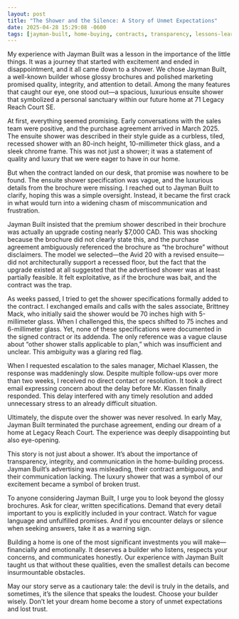 ```yaml
---
layout: post
title: "The Shower and the Silence: A Story of Unmet Expectations"
date: 2025-04-28 15:29:08 -0600
tags: [jayman-built, home-buying, contracts, transparency, lessons-learned, dispute]
---
```


My experience with Jayman Built was a lesson in the importance of the little things. It was a journey that started with excitement and ended in disappointment, and it all came down to a shower. We chose Jayman Built, a well-known builder whose glossy brochures and polished marketing promised quality, integrity, and attention to detail. Among the many features that caught our eye, one stood out—a spacious, luxurious ensuite shower that symbolized a personal sanctuary within our future home at 71 Legacy Reach Court SE.

At first, everything seemed promising. Early conversations with the sales team were positive, and the purchase agreement arrived in March 2025. The ensuite shower was described in their style guide as a curbless, tiled, recessed shower with an 80-inch height, 10-millimeter thick glass, and a sleek chrome frame. This was not just a shower; it was a statement of quality and luxury that we were eager to have in our home.

But when the contract landed on our desk, that promise was nowhere to be found. The ensuite shower specification was vague, and the luxurious details from the brochure were missing. I reached out to Jayman Built to clarify, hoping this was a simple oversight. Instead, it became the first crack in what would turn into a widening chasm of miscommunication and frustration.

Jayman Built insisted that the premium shower described in their brochure was actually an upgrade costing nearly $7,000 CAD. This was shocking because the brochure did not clearly state this, and the purchase agreement ambiguously referenced the brochure as “the brochure” without disclaimers. The model we selected—the Avid 20 with a revised ensuite—did not architecturally support a recessed floor, but the fact that the upgrade existed at all suggested that the advertised shower was at least partially feasible. It felt exploitative, as if the brochure was bait, and the contract was the trap.

As weeks passed, I tried to get the shower specifications formally added to the contract. I exchanged emails and calls with the sales associate, Brittney Mack, who initially said the shower would be 70 inches high with 5-millimeter glass. When I challenged this, the specs shifted to 75 inches and 6-millimeter glass. Yet, none of these specifications were documented in the signed contract or its addenda. The only reference was a vague clause about “other shower stalls applicable to plan,” which was insufficient and unclear. This ambiguity was a glaring red flag.

When I requested escalation to the sales manager, Michael Klassen, the response was maddeningly slow. Despite multiple follow-ups over more than two weeks, I received no direct contact or resolution. It took a direct email expressing concern about the delay before Mr. Klassen finally responded. This delay interfered with any timely resolution and added unnecessary stress to an already difficult situation.

Ultimately, the dispute over the shower was never resolved. In early May, Jayman Built terminated the purchase agreement, ending our dream of a home at Legacy Reach Court. The experience was deeply disappointing but also eye-opening.

This story is not just about a shower. It’s about the importance of transparency, integrity, and communication in the home-building process. Jayman Built’s advertising was misleading, their contract ambiguous, and their communication lacking. The luxury shower that was a symbol of our excitement became a symbol of broken trust.

To anyone considering Jayman Built, I urge you to look beyond the glossy brochures. Ask for clear, written specifications. Demand that every detail important to you is explicitly included in your contract. Watch for vague language and unfulfilled promises. And if you encounter delays or silence when seeking answers, take it as a warning sign.

Building a home is one of the most significant investments you will make—financially and emotionally. It deserves a builder who listens, respects your concerns, and communicates honestly. Our experience with Jayman Built taught us that without these qualities, even the smallest details can become insurmountable obstacles.

May our story serve as a cautionary tale: the devil is truly in the details, and sometimes, it’s the silence that speaks the loudest. Choose your builder wisely. Don’t let your dream home become a story of unmet expectations and lost trust.